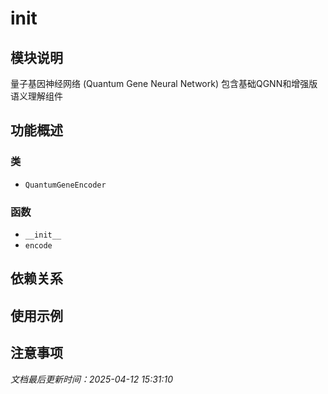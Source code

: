 # __init__

## 模块说明
量子基因神经网络 (Quantum Gene Neural Network)
包含基础QGNN和增强版语义理解组件

## 功能概述

### 类

- `QuantumGeneEncoder`

### 函数

- `__init__`
- `encode`

## 依赖关系

## 使用示例

## 注意事项

*文档最后更新时间：2025-04-12 15:31:10*